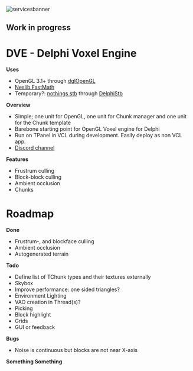 ![servicesbanner](http://yonaka.no/images/DVELogo.png)

## Work in progress

# DVE - Delphi Voxel Engine

**Uses**
* OpenGL 3.1+ through [dglOpenGL](https://github.com/SaschaWillems/dglOpenGL)
* [Neslib.FastMath](https://github.com/neslib/FastMath)
* Temporary?: [nothings stb](https://github.com/noct/stb) through [DelphiStb](https://github.com/neslib/DelphiStb)

**Overview**
* Simple; one unit for OpenGL, one unit for Chunk manager and one unit for the Chunk template
* Barebone starting point for OpenGL Voxel engine for Delphi
* Run on TPanel in VCL during development. Easily deploy as non VCL app.
* [Discord channel](https://discord.gg/hkyceF)

**Features**
* Frustrum culling
* Block-block culling
* Ambient occlusion
* Chunks

# Roadmap

**Done**
* Frustrum-, and blockface culling
* Ambient occlusion
* Autogenerated terrain 

**Todo**
* Define list of TChunk types and their textures externally
* Skybox
* Improve performance: one sided triangles?
* Environment Lighting
* VAO creation in Thread(s)?
* Picking
* Block highlight
* Grids
* GUI or feedback

**Bugs**
* Noise is continuous but blocks are not near X-axis

**Something Something**
